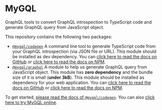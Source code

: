 # MyGQL

GraphQL tools to convert GraphQL introspection to TypeScript code and generate GraphQL query from JavaScript object.

This repository contains the following two packages:

- [`@mygql/codegen`](./packages/codegen/) A command line tool to generate TypeScript code from your GraphQL introspection (via JSON file or URL). This module should be installed as dev dependency. You can [click here to read the docs on GitHub](./packages/codegen/README.md) or [click here to read the docs on NPM](https://www.npmjs.com/package/@mygql/codegen).
- [`@mygql/graphql`](./packages/graphql/) A module to help us generate GraphQL query from JavaScript object. This module has **zero dependency** and the bundle size of it is small (**under 3kB**). This module should be installed as dependency for your web application. You can [click here to read the docs on GitHub](./packages/graphql/README.md) or [click here to read the docs on NPM](https://www.npmjs.com/package/@mygql/graphql).

To get started, [please read the docs of `@mygql/codegen`](./packages/codegen/README.md). You can also [click here to try MyGQL online](https://mygqljs.github.io/).
